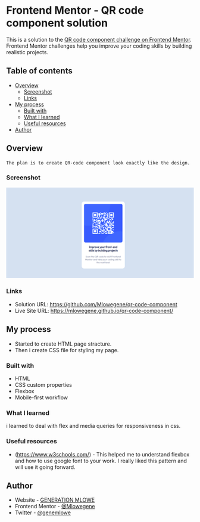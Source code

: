 # Frontend Mentor - QR code component solution

This is a solution to the [QR code component challenge on Frontend Mentor](https://www.frontendmentor.io/challenges/qr-code-component-iux_sIO_H). Frontend Mentor challenges help you improve your coding skills by building realistic projects. 

## Table of contents

- [Overview](#overview)
  - [Screenshot](#screenshot)
  - [Links](#links)
- [My process](#my-process)
  - [Built with](#built-with)
  - [What I learned](#what-i-learned)
  - [Useful resources](#useful-resources)
- [Author](#author)



## Overview
	The plan is to create QR-code component look exactly like the design.

### Screenshot


![](https://github.com/Mlowegene/qr-code-component/blob/master/qr1.png)


### Links

- Solution URL: https://github.com/Mlowegene/qr-code-component
- Live Site URL: https://mlowegene.github.io/qr-code-component/

## My process
   - Started to create HTML page stracture.
   - Then i create CSS file for styling my page. 

### Built with

- HTML 
- CSS custom properties
- Flexbox
- Mobile-first workflow


### What I learned

i learned to deal with flex and media queries for responsiveness in css.


### Useful resources

- (https://www.w3schools.com/) - This helped me to understand flexbox and how to use google font to your work. I really liked this pattern and will use it going forward.


## Author

- Website - [GENERATION MLOWE](https://github.com/Mlowegene)
- Frontend Mentor - [@Mlowegene](https://www.frontendmentor.io/profile/Mlowegene)
- Twitter - [@genemlowe](https://www.twitter.com/genemlowe)


